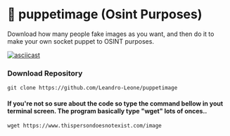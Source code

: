 # 🔎 puppetimage (Osint Purposes)
 Download how many people fake images as you want, and then do it to make your own socket puppet to OSINT purposes.
 
 
 [![asciicast](https://asciinema.org/a/xrv4jx0hQFRPnRaP87Lb0Z79w.svg)](https://asciinema.org/a/xrv4jx0hQFRPnRaP87Lb0Z79w)
 
 
 ### Download Repository
 
 ```
 git clone https://github.com/Leandro-Leone/puppetimage

 ```
 
 #### If you're not so sure about the code so type the command bellow in yout terminal screen. The program basically type "wget" lots of onces..
 
 ```
 wget https://www.thispersondoesnotexist.com/image
 ```
